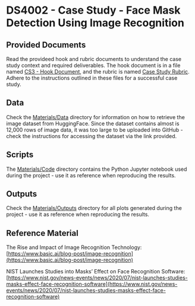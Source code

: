 # DS4002 - Case Study - Face Mask Detection Using Image Recognition

## Provided Documents

Read the provideed hook and rubric documents to understand the case study context and required deliverables. The hook document is in a file named [CS3 - Hook Document,](https://github.com/rithwikraman/DS4002_CS3/blob/main/CS3%20-%20Hook%20Document.pdf) and the rubric is named [Case Study Rubric](https://github.com/rithwikraman/DS4002_CS3/blob/main/Case%20Study%20Rubric.pdf). Adhere to the instructions outlined in these files for a successful case study. 

## Data

Check the [Materials/Data](https://github.com/rithwikraman/DS4002_CS3/tree/main/Materials/Data) directory for information on how to retrieve the image dataset from HuggingFace. Since the dataset contains almost is 12,000 rows of image data, it was too large to be uploaded into GitHub - check the instructions for accessing the dataset via the link provided. 

## Scripts

The [Materials/Code](https://github.com/rithwikraman/DS4002_CS3/tree/main/Materials/Code) directory contains the Python Jupyter notebook used during the project - use it as reference when reproducing the results. 

## Outputs

Check the [Materials/Outputs](https://github.com/rithwikraman/DS4002_CS3/tree/main/Materials/Output) directory for all plots generated during the project - use it as reference when reproducing the results. 

## Reference Material

The Rise and Impact of Image Recognition Technology: [https://www.basic.ai/blog-post/image-recognition](https://www.basic.ai/blog-post/image-recognition)

NIST Launches Studies into Masks’ Effect on Face Recognition Software: [https://www.nist.gov/news-events/news/2020/07/nist-launches-studies-masks-effect-face-recognition-software](https://www.nist.gov/news-events/news/2020/07/nist-launches-studies-masks-effect-face-recognition-software)
